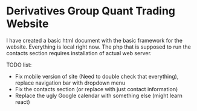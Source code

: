 # Derivatives Group Quant Trading Website
I have created a basic html document with the basic framework for the website. Everything is local right now. 
The php that is supposed to run the contacts section requires installation of actual web server.

TODO list:
* Fix mobile version of site (Need to double check that everything), replace navigation bar with dropdown menu
* Fix the contacts section (or replace with just contact information) 
* Replace the ugly Google calendar with something else (might learn react) 
